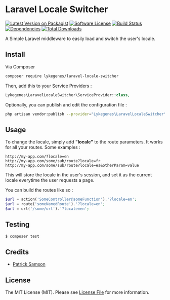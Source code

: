 # Laravel Locale Switcher

[![Latest Version on Packagist][ico-version]][link-packagist]
[![Software License][ico-license]](LICENSE.md)
[![Build Status][ico-travis]][link-travis]
[![Dependencies][ico-versioneye]][link-versioneye]
[![Total Downloads][ico-downloads]][link-downloads]

A Simple Laravel middleware to easily load and switch the user's locale.

## Install

Via Composer

``` bash
composer require lykegenes/laravel-locale-switcher
```

Then, add this to your Service Providers :
``` php
Lykegenes\LaravelLocaleSwitcher\ServiceProvider::class,
```

Optionally, you can publish and edit the configuration file :
``` bash
php artisan vendor:publish --provider="Lykegenes\LaravelLocaleSwitcher\ServiceProvider" --tag=config
```

## Usage

To change the locale, simply add **"locale"** to the route parameters.
It works for all your routes.
Some examples :
```
http://my-app.com/?locale=en
http://my-app.com/some/sub/route?locale=fr
http://my-app.com/some/sub/route?locale=es&otherParam=value
```
This will store the locale in the user's session, and set it as the current locale everytime the user requests a page.

You can build the routes like so :
``` php
$url = action('SomeController@someFunction').'?locale=en';
$url = route('someNamedRoute').'?locale=en';
$url = url('/some/url').'?locale=en';
```

## Testing

``` bash
$ composer test
```

## Credits

- [Patrick Samson][link-author]

## License

The MIT License (MIT). Please see [License File](LICENSE.md) for more information.

[ico-version]: https://img.shields.io/packagist/v/Lykegenes/laravel-locale-switcher.svg?style=flat-square
[ico-license]: https://img.shields.io/packagist/l/Lykegenes/laravel-locale-switcher.svg?style=flat-square
[ico-travis]: https://img.shields.io/travis/Lykegenes/laravel-locale-switcher/master.svg?style=flat-square
[ico-versioneye]: https://img.shields.io/versioneye/d/php/lykegenes:laravel-locale-switcher.svg?style=flat-square
[ico-downloads]: https://img.shields.io/packagist/dt/lykegenes/laravel-locale-switcher.svg?style=flat-square

[link-packagist]: https://packagist.org/packages/lykegenes/laravel-locale-switcher
[link-travis]: https://travis-ci.org/Lykegenes/laravel-locale-switcher
[link-versioneye]: https://www.versioneye.com/php/lykegenes:laravel-locale-switcher
[link-downloads]: https://packagist.org/packages/lykegenes/laravel-locale-switcher
[link-author]: https://github.com/Lykegenes
[link-contributors]: ../../contributors
